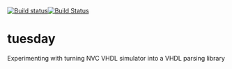 [![Build status](https://ci.appveyor.com/api/projects/status/52ihyldhpmtjhxde?svg=true)](https://ci.appveyor.com/project/nturley/tuesday)[![Build Status](https://travis-ci.org/nturley/tuesday.svg?branch=master)](https://travis-ci.org/nturley/tuesday)
# tuesday
Experimenting with turning NVC VHDL simulator into a VHDL parsing library

